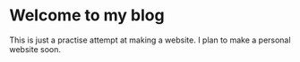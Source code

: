 # Welcome to my blog

This is just a practise attempt at making a website. I plan to make a personal website soon.
